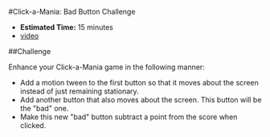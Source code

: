 #Click-a-Mania: Bad Button Challenge

* **Estimated Time:** 15 minutes
* [video](http://www.youtube.com/watch?v=9eriiDSx6k8)

##Challenge

Enhance your Click-a-Mania game in the following manner:

* Add a motion tween to the first button so that it moves about the screen instead of just remaining stationary.
* Add another button that also moves about the screen. This button will be the "bad" one.
* Make this new "bad" button subtract a point from the score when clicked.
